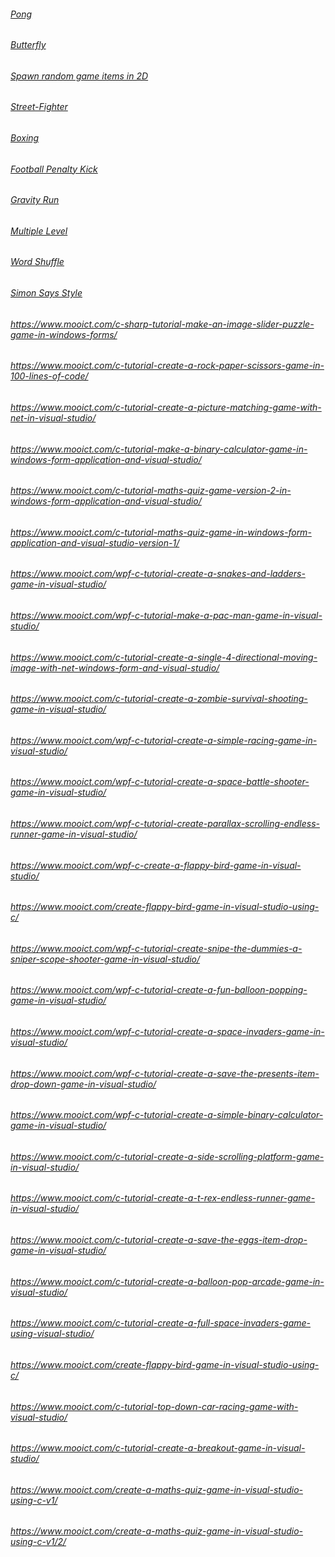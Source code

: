 ###### [Pong ](https://www.mooict.com/c-tutorials-create-a-simple-pong-game-in-windows-forms-and-visual-studio/)
###### [Butterfly](https://www.mooict.com/create-a-butterfly-catching-game-using-c-sharp-win-forms-visual-studio/)
###### [Spawn random game items in 2D](https://www.mooict.com/c-tutorial-how-to-spawn-random-game-items-in-2d-and-pick-them-up-using-collision-with-c-and-win-forms-in-visual-studio/)
###### [Street-Fighter](https://www.mooict.com/c-sharp-tutorial-create-a-street-fighter-game-demo-in-windows-forms-and-visual-studio/)
###### [Boxing](https://www.mooict.com/c-tutorial-create-a-simple-punch-out-style-boxing-game-in-visual-studio/)
###### [Football Penalty Kick](https://www.mooict.com/c-tutorial-create-a-football-penalty-kick-game-in-visual-studio-with-win-forms/)
###### [Gravity Run](https://www.mooict.com/c-tutorial-create-a-gravity-run-game-in-windows-form-and-visual-studio/)
###### [Multiple Level](https://www.mooict.com/c-tutorial-make-a-multiple-level-game-in-windows-form-application/)
###### [Word Shuffle](https://www.mooict.com/c-tutorial-make-a-word-shuffle-game-in-windows-form-and-visual-studio/)
###### [Simon Says Style](https://www.mooict.com/create-a-simon-says-style-game-in-windows-forms-and-c-sharp-with-visual-studio/)
###### https://www.mooict.com/c-sharp-tutorial-make-an-image-slider-puzzle-game-in-windows-forms/
###### https://www.mooict.com/c-tutorial-create-a-rock-paper-scissors-game-in-100-lines-of-code/
###### https://www.mooict.com/c-tutorial-create-a-picture-matching-game-with-net-in-visual-studio/
###### https://www.mooict.com/c-tutorial-make-a-binary-calculator-game-in-windows-form-application-and-visual-studio/
###### https://www.mooict.com/c-tutorial-maths-quiz-game-version-2-in-windows-form-application-and-visual-studio/
###### https://www.mooict.com/c-tutorial-maths-quiz-game-in-windows-form-application-and-visual-studio-version-1/
###### https://www.mooict.com/wpf-c-tutorial-create-a-snakes-and-ladders-game-in-visual-studio/
###### https://www.mooict.com/wpf-c-tutorial-make-a-pac-man-game-in-visual-studio/
###### https://www.mooict.com/c-tutorial-create-a-single-4-directional-moving-image-with-net-windows-form-and-visual-studio/
###### https://www.mooict.com/c-tutorial-create-a-zombie-survival-shooting-game-in-visual-studio/
###### https://www.mooict.com/wpf-c-tutorial-create-a-simple-racing-game-in-visual-studio/
###### https://www.mooict.com/wpf-c-tutorial-create-a-space-battle-shooter-game-in-visual-studio/
###### https://www.mooict.com/wpf-c-tutorial-create-parallax-scrolling-endless-runner-game-in-visual-studio/
###### https://www.mooict.com/wpf-c-create-a-flappy-bird-game-in-visual-studio/
###### https://www.mooict.com/create-flappy-bird-game-in-visual-studio-using-c/
###### https://www.mooict.com/wpf-c-tutorial-create-snipe-the-dummies-a-sniper-scope-shooter-game-in-visual-studio/
###### https://www.mooict.com/wpf-c-tutorial-create-a-fun-balloon-popping-game-in-visual-studio/
###### https://www.mooict.com/wpf-c-tutorial-create-a-space-invaders-game-in-visual-studio/
###### https://www.mooict.com/wpf-c-tutorial-create-a-save-the-presents-item-drop-down-game-in-visual-studio/
###### https://www.mooict.com/wpf-c-tutorial-create-a-simple-binary-calculator-game-in-visual-studio/
###### https://www.mooict.com/c-tutorial-create-a-side-scrolling-platform-game-in-visual-studio/
###### https://www.mooict.com/c-tutorial-create-a-t-rex-endless-runner-game-in-visual-studio/
###### https://www.mooict.com/c-tutorial-create-a-save-the-eggs-item-drop-game-in-visual-studio/
###### https://www.mooict.com/c-tutorial-create-a-balloon-pop-arcade-game-in-visual-studio/
###### https://www.mooict.com/c-tutorial-create-a-full-space-invaders-game-using-visual-studio/
###### https://www.mooict.com/create-flappy-bird-game-in-visual-studio-using-c/
###### https://www.mooict.com/c-tutorial-top-down-car-racing-game-with-visual-studio/
###### https://www.mooict.com/c-tutorial-create-a-breakout-game-in-visual-studio/
###### https://www.mooict.com/create-a-maths-quiz-game-in-visual-studio-using-c-v1/
###### https://www.mooict.com/create-a-maths-quiz-game-in-visual-studio-using-c-v1/2/
